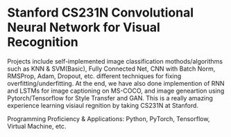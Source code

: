 # Stanford CS231N Convolutional Neural Network for Visual Recognition
Projects include self-implemented image classification mothods/algorithms such as KNN & SVM(Basic), Fully Connected Net, CNN with Batch Norm, RMSProp, Adam, Dropout, etc. different techniques for fixing overfitting/underfitting. At the end, we have also done implemention of RNN and LSTMs for image captioning on MS-COCO, and image geneartion using Pytorch/Tensorflow for Style Transfer and GAN. This is a really amazing experience learning visiaul regnition by taking CS231N at Stanford.

Programming Proficiency & Applications: Python, PyTorch, Tensorflow, Virtual Machine, etc.
